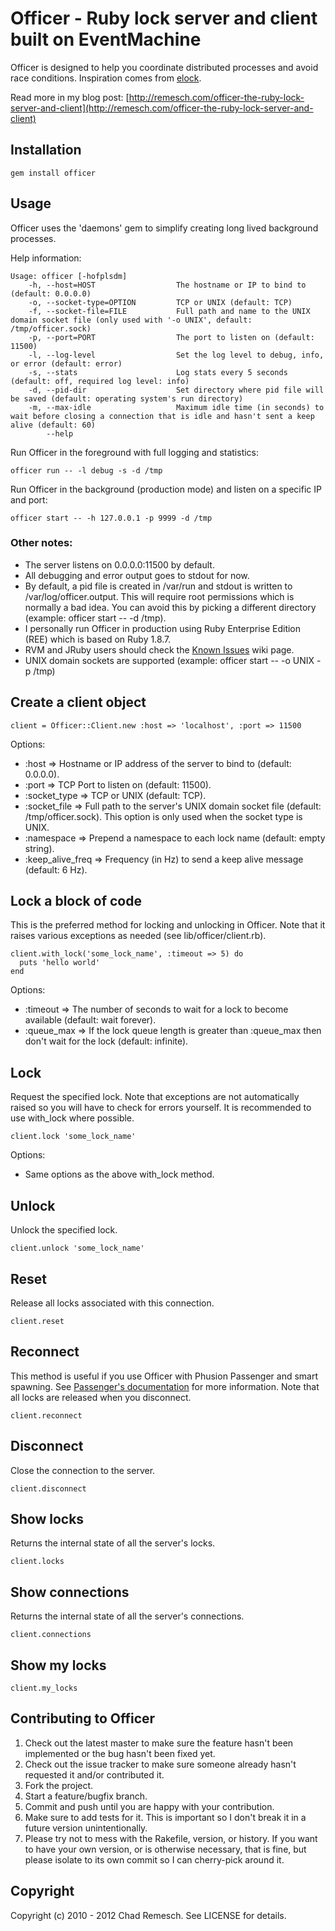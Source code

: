 # Officer - Ruby lock server and client built on EventMachine

Officer is designed to help you coordinate distributed processes and avoid race conditions.  Inspiration comes from [elock](http://github.com/dustin/elock).

Read more in my blog post: [http://remesch.com/officer-the-ruby-lock-server-and-client](http://remesch.com/officer-the-ruby-lock-server-and-client)

## Installation

    gem install officer

## Usage

Officer uses the 'daemons' gem to simplify creating long lived background processes.

Help information:

    Usage: officer [-hofplsdm]
        -h, --host=HOST                  The hostname or IP to bind to (default: 0.0.0.0)
        -o, --socket-type=OPTION         TCP or UNIX (default: TCP)
        -f, --socket-file=FILE           Full path and name to the UNIX domain socket file (only used with '-o UNIX', default: /tmp/officer.sock)
        -p, --port=PORT                  The port to listen on (default: 11500)
        -l, --log-level                  Set the log level to debug, info, or error (default: error)
        -s, --stats                      Log stats every 5 seconds (default: off, required log level: info)
        -d, --pid-dir                    Set directory where pid file will be saved (default: operating system's run directory)
        -m, --max-idle                   Maximum idle time (in seconds) to wait before closing a connection that is idle and hasn't sent a keep alive (default: 60)
            --help

Run Officer in the foreground with full logging and statistics:

    officer run -- -l debug -s -d /tmp

Run Officer in the background (production mode) and listen on a specific IP and port:

    officer start -- -h 127.0.0.1 -p 9999 -d /tmp

### Other notes:

- The server listens on 0.0.0.0:11500 by default.
- All debugging and error output goes to stdout for now.
- By default, a pid file is created in /var/run and stdout is written to /var/log/officer.output.  This will require root permissions which is normally a bad idea.  You can avoid this by picking a different directory (example: officer start -- -d /tmp).
- I personally run Officer in production using Ruby Enterprise Edition (REE) which is based on Ruby 1.8.7.
- RVM and JRuby users should check the [Known Issues](https://github.com/chadrem/officer/wiki/Known-Issues) wiki page.
- UNIX domain sockets are supported (example: officer start -- -o UNIX -p /tmp)

## Create a client object

    client = Officer::Client.new :host => 'localhost', :port => 11500

Options:

- :host => Hostname or IP address of the server to bind to (default: 0.0.0.0).
- :port => TCP Port to listen on (default: 11500).
- :socket_type => TCP or UNIX (default: TCP).
- :socket_file => Full path to the server's UNIX domain socket file (default: /tmp/officer.sock).  This option is only used when the socket type is UNIX.
- :namespace => Prepend a namespace to each lock name (default: empty string).
- :keep_alive_freq => Frequency (in Hz) to send a keep alive message (default: 6 Hz).


## Lock a block of code

This is the preferred method for locking and unlocking in Officer.
Note that it raises various exceptions as needed (see lib/officer/client.rb).

    client.with_lock('some_lock_name', :timeout => 5) do
      puts 'hello world'
    end

Options:

- :timeout => The number of seconds to wait for a lock to become available (default: wait forever).
- :queue_max => If the lock queue length is greater than :queue_max then don't wait for the lock (default: infinite).


## Lock

Request the specified lock.
Note that exceptions are not automatically raised so you will have to check for errors yourself.
It is recommended to use with_lock where possible.

    client.lock 'some_lock_name'

Options:

- Same options as the above with_lock method.


## Unlock

Unlock the specified lock.

    client.unlock 'some_lock_name'

## Reset

Release all locks associated with this connection.

    client.reset


## Reconnect

This method is useful if you use Officer with Phusion Passenger and smart spawning.  See [Passenger's documentation](http://www.modrails.com/documentation/Users%20guide%20Apache.html#_smart_spawning_gotcha_1_unintentional_file_descriptor_sharing) for more information.
Note that all locks are released when you disconnect.

    client.reconnect

## Disconnect

Close the connection to the server.

    client.disconnect


## Show locks

Returns the internal state of all the server's locks.

    client.locks

## Show connections

Returns the internal state of all the server's connections.

    client.connections

## Show my locks

    client.my_locks

## Contributing to Officer

1. Check out the latest master to make sure the feature hasn't been implemented or the bug hasn't been fixed yet.
2. Check out the issue tracker to make sure someone already hasn't requested it and/or contributed it.
3. Fork the project.
4. Start a feature/bugfix branch.
5. Commit and push until you are happy with your contribution.
6. Make sure to add tests for it. This is important so I don't break it in a future version unintentionally.
7. Please try not to mess with the Rakefile, version, or history. If you want to have your own version, or is otherwise necessary, that is fine, but please isolate to its own commit so I can cherry-pick around it.

## Copyright

Copyright (c) 2010 - 2012 Chad Remesch. See LICENSE for details.
